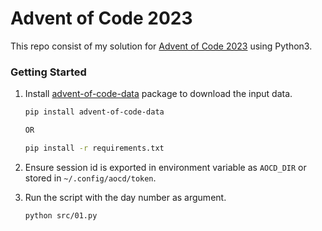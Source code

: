 # Advent of Code 2023

This repo consist of my solution for [Advent of Code 2023](https://adventofcode.com/2023) using Python3.

### Getting Started

1. Install [advent-of-code-data](https://github.com/wimglenn/advent-of-code-data) package to download the input data. 
    ```bash
    pip install advent-of-code-data

    OR

    pip install -r requirements.txt
    ```
2. Ensure session id is exported in environment variable as `AOCD_DIR` or stored in `~/.config/aocd/token`.

3. Run the script with the day number as argument.
    ```bash
    python src/01.py
    ```

